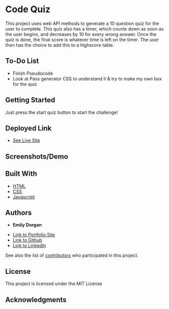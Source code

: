 # Code Quiz

This project uses web API methods to generate a 10 question quiz for the user to complete. This quiz also has a timer, which counts down as soon as the user begins,
and decreases by 10 for every wrong answer. Once the quiz is done, the final score is whatever time is left on the timer. The user then has the choice to add this to a highscore table.

## To-Do List

* Finish Pseudocode
* Look at Pass generator CSS to understand it & try to make my own box for the quiz

## Getting Started

Just press the start quiz button to start the challenge!

## Deployed Link

* [See Live Site](#)

## Screenshots/Demo


## Built With

* [HTML](https://developer.mozilla.org/en-US/docs/Web/HTML)
* [CSS](https://developer.mozilla.org/en-US/docs/Web/CSS)
* [Javascript](https://developer.mozilla.org/en-US/docs/Web/JavaScript)


## Authors

* **Emily Dorgan** 

- [Link to Portfolio Site](https://emdorgan.github.io/portfolio/)
- [Link to Github](https://github.com/emdorgan)
- [Link to LinkedIn](https://www.linkedin.com/in/emily-dorgan/)

See also the list of [contributors](https://github.com/your/project/contributors) who participated in this project.

## License

This project is licensed under the MIT License 

## Acknowledgments